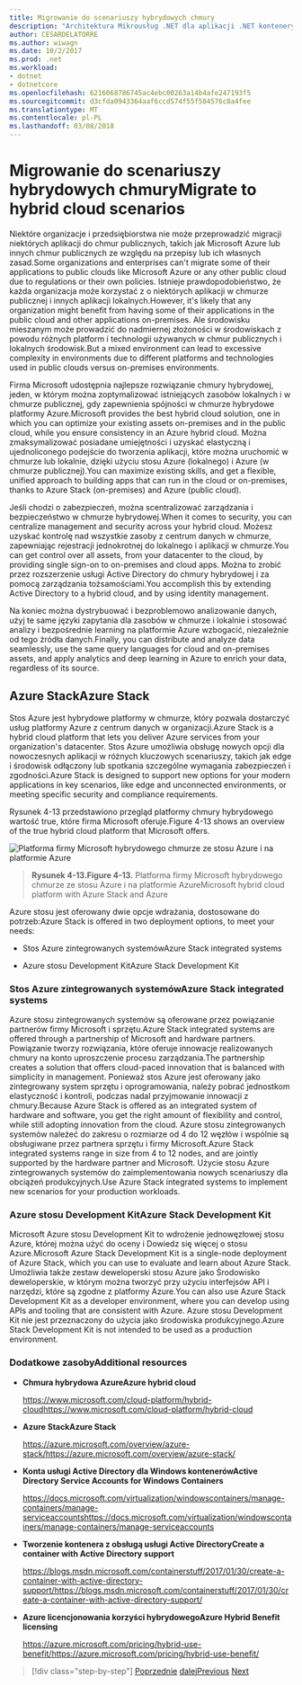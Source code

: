 ```yaml
---
title: Migrowanie do scenariuszy hybrydowych chmury
description: "Architektura Mikrousług .NET dla aplikacji .NET konteneryzowanych | Migrowanie do scenariuszy hybrydowych chmury"
author: CESARDELATORRE
ms.author: wiwagn
ms.date: 10/2/2017
ms.prod: .net
ms.workload:
- dotnet
- dotnetcore
ms.openlocfilehash: 6216068786745ac4ebc00263a14b4afe247193f5
ms.sourcegitcommit: d3cfda0943364aaf6ccd574f55f584576c8a4fee
ms.translationtype: MT
ms.contentlocale: pl-PL
ms.lasthandoff: 03/08/2018
---
```

# <a name="migrate-to-hybrid-cloud-scenarios"></a><span data-ttu-id="d7465-103">Migrowanie do scenariuszy hybrydowych chmury</span><span class="sxs-lookup"><span data-stu-id="d7465-103">Migrate to hybrid cloud scenarios</span></span>

<span data-ttu-id="d7465-104">Niektóre organizacje i przedsiębiorstwa nie może przeprowadzić migracji niektórych aplikacji do chmur publicznych, takich jak Microsoft Azure lub innych chmur publicznych ze względu na przepisy lub ich własnych zasad.</span><span class="sxs-lookup"><span data-stu-id="d7465-104">Some organizations and enterprises can't migrate some of their applications to public clouds like Microsoft Azure or any other public cloud due to regulations or their own policies.</span></span> <span data-ttu-id="d7465-105">Istnieje prawdopodobieństwo, że każda organizacja może korzystać z o niektórych aplikacji w chmurze publicznej i innych aplikacji lokalnych.</span><span class="sxs-lookup"><span data-stu-id="d7465-105">However, it's likely that any organization might benefit from having some of their applications in the public cloud and other applications on-premises.</span></span> <span data-ttu-id="d7465-106">Ale środowisku mieszanym może prowadzić do nadmiernej złożoności w środowiskach z powodu różnych platform i technologii używanych w chmur publicznych i lokalnych środowisk.</span><span class="sxs-lookup"><span data-stu-id="d7465-106">But a mixed environment can lead to excessive complexity in environments due to different platforms and technologies used in public clouds versus on-premises environments.</span></span>

<span data-ttu-id="d7465-107">Firma Microsoft udostępnia najlepsze rozwiązanie chmury hybrydowej, jeden, w którym można zoptymalizować istniejących zasobów lokalnych i w chmurze publicznej, gdy zapewnienia spójności w chmurze hybrydowe platformy Azure.</span><span class="sxs-lookup"><span data-stu-id="d7465-107">Microsoft provides the best hybrid cloud solution, one in which you can optimize your existing assets on-premises and in the public cloud, while you ensure consistency in an Azure hybrid cloud.</span></span> <span data-ttu-id="d7465-108">Można zmaksymalizować posiadane umiejętności i uzyskać elastyczną i ujednoliconego podejście do tworzenia aplikacji, które można uruchomić w chmurze lub lokalnie, dzięki użyciu stosu Azure (lokalnego) i Azure (w chmurze publicznej).</span><span class="sxs-lookup"><span data-stu-id="d7465-108">You can maximize existing skills, and get a flexible, unified approach to building apps that can run in the cloud or on-premises, thanks to Azure Stack (on-premises) and Azure (public cloud).</span></span>

<span data-ttu-id="d7465-109">Jeśli chodzi o zabezpieczeń, można scentralizować zarządzania i bezpieczeństwo w chmurze hybrydowej.</span><span class="sxs-lookup"><span data-stu-id="d7465-109">When it comes to security, you can centralize management and security across your hybrid cloud.</span></span> <span data-ttu-id="d7465-110">Możesz uzyskać kontrolę nad wszystkie zasoby z centrum danych w chmurze, zapewniając rejestracji jednokrotnej do lokalnego i aplikacji w chmurze.</span><span class="sxs-lookup"><span data-stu-id="d7465-110">You can get control over all assets, from your datacenter to the cloud, by providing single sign-on to on-premises and cloud apps.</span></span> <span data-ttu-id="d7465-111">Można to zrobić przez rozszerzenie usługi Active Directory do chmury hybrydowej i za pomocą zarządzania tożsamościami.</span><span class="sxs-lookup"><span data-stu-id="d7465-111">You accomplish this by extending Active Directory to a hybrid cloud, and by using identity management.</span></span>

<span data-ttu-id="d7465-112">Na koniec można dystrybuować i bezproblemowo analizowanie danych, użyj te same języki zapytania dla zasobów w chmurze i lokalnie i stosować analizy i bezpośrednie learning na platformie Azure wzbogacić, niezależnie od tego źródła danych.</span><span class="sxs-lookup"><span data-stu-id="d7465-112">Finally, you can distribute and analyze data seamlessly, use the same query languages for cloud and on-premises assets, and apply analytics and deep learning in Azure to enrich your data, regardless of its source.</span></span>

## <a name="azure-stack"></a><span data-ttu-id="d7465-113">Azure Stack</span><span class="sxs-lookup"><span data-stu-id="d7465-113">Azure Stack</span></span>

<span data-ttu-id="d7465-114">Stos Azure jest hybrydowe platformy w chmurze, który pozwala dostarczyć usług platformy Azure z centrum danych w organizacji.</span><span class="sxs-lookup"><span data-stu-id="d7465-114">Azure Stack is a hybrid cloud platform that lets you deliver Azure services from your organization's datacenter.</span></span> <span data-ttu-id="d7465-115">Stos Azure umożliwia obsługę nowych opcji dla nowoczesnych aplikacji w różnych kluczowych scenariuszy, takich jak edge i środowisk odłączony lub spotkania szczególne wymagania zabezpieczeń i zgodności.</span><span class="sxs-lookup"><span data-stu-id="d7465-115">Azure Stack is designed to support new options for your modern applications in key scenarios, like edge and unconnected environments, or meeting specific security and compliance requirements.</span></span>

<span data-ttu-id="d7465-116">Rysunek 4-13 przedstawiono przegląd platformy chmury hybrydowego wartość true, które firma Microsoft oferuje.</span><span class="sxs-lookup"><span data-stu-id="d7465-116">Figure 4-13 shows an overview of the true hybrid cloud platform that Microsoft offers.</span></span>

![Platforma firmy Microsoft hybrydowego chmurze ze stosu Azure i na platformie Azure](./media/image13.jpg)

> <span data-ttu-id="d7465-118">**Rysunek 4-13.**</span><span class="sxs-lookup"><span data-stu-id="d7465-118">**Figure 4-13.**</span></span> <span data-ttu-id="d7465-119">Platforma firmy Microsoft hybrydowego chmurze ze stosu Azure i na platformie Azure</span><span class="sxs-lookup"><span data-stu-id="d7465-119">Microsoft hybrid cloud platform with Azure Stack and Azure</span></span>

<span data-ttu-id="d7465-120">Azure stosu jest oferowany dwie opcje wdrażania, dostosowane do potrzeb:</span><span class="sxs-lookup"><span data-stu-id="d7465-120">Azure Stack is offered in two deployment options, to meet your needs:</span></span>

-   <span data-ttu-id="d7465-121">Stos Azure zintegrowanych systemów</span><span class="sxs-lookup"><span data-stu-id="d7465-121">Azure Stack integrated systems</span></span>

-   <span data-ttu-id="d7465-122">Azure stosu Development Kit</span><span class="sxs-lookup"><span data-stu-id="d7465-122">Azure Stack Development Kit</span></span>

### <a name="azure-stack-integrated-systems"></a><span data-ttu-id="d7465-123">Stos Azure zintegrowanych systemów</span><span class="sxs-lookup"><span data-stu-id="d7465-123">Azure Stack integrated systems</span></span>

<span data-ttu-id="d7465-124">Azure stosu zintegrowanych systemów są oferowane przez powiązanie partnerów firmy Microsoft i sprzętu.</span><span class="sxs-lookup"><span data-stu-id="d7465-124">Azure Stack integrated systems are offered through a partnership of Microsoft and hardware partners.</span></span> <span data-ttu-id="d7465-125">Powiązanie tworzy rozwiązania, które oferuje innowacje realizowanych chmury na konto uproszczenie procesu zarządzania.</span><span class="sxs-lookup"><span data-stu-id="d7465-125">The partnership creates a solution that offers cloud-paced innovation that is balanced with simplicity in management.</span></span> <span data-ttu-id="d7465-126">Ponieważ stos Azure jest oferowany jako zintegrowany system sprzętu i oprogramowania, należy pobrać jednostkom elastyczność i kontroli, podczas nadal przyjmowanie innowacji z chmury.</span><span class="sxs-lookup"><span data-stu-id="d7465-126">Because Azure Stack is offered as an integrated system of hardware and software, you get the right amount of flexibility and control, while still adopting innovation from the cloud.</span></span> <span data-ttu-id="d7465-127">Azure stosu zintegrowanych systemów należeć do zakresu o rozmiarze od 4 do 12 węzłów i wspólnie są obsługiwane przez partnera sprzętu i firmy Microsoft.</span><span class="sxs-lookup"><span data-stu-id="d7465-127">Azure Stack integrated systems range in size from 4 to 12 nodes, and are jointly supported by the hardware partner and Microsoft.</span></span> <span data-ttu-id="d7465-128">Użycie stosu Azure zintegrowanych systemów do zaimplementowania nowych scenariuszy dla obciążeń produkcyjnych.</span><span class="sxs-lookup"><span data-stu-id="d7465-128">Use Azure Stack integrated systems to implement new scenarios for your production workloads.</span></span>

### <a name="azure-stack-development-kit"></a><span data-ttu-id="d7465-129">Azure stosu Development Kit</span><span class="sxs-lookup"><span data-stu-id="d7465-129">Azure Stack Development Kit</span></span>

<span data-ttu-id="d7465-130">Microsoft Azure stosu Development Kit to wdrożenie jednowęzłowej stosu Azure, której można użyć do oceny i Dowiedz się więcej o stosu Azure.</span><span class="sxs-lookup"><span data-stu-id="d7465-130">Microsoft Azure Stack Development Kit is a single-node deployment of Azure Stack, which you can use to evaluate and learn about Azure Stack.</span></span> <span data-ttu-id="d7465-131">Umożliwia także zestaw deweloperski stosu Azure jako Środowisko deweloperskie, w którym można tworzyć przy użyciu interfejsów API i narzędzi, które są zgodne z platformy Azure.</span><span class="sxs-lookup"><span data-stu-id="d7465-131">You can also use Azure Stack Development Kit as a developer environment, where you can develop using APIs and tooling that are consistent with Azure.</span></span> <span data-ttu-id="d7465-132">Azure stosu Development Kit nie jest przeznaczony do użycia jako środowiska produkcyjnego.</span><span class="sxs-lookup"><span data-stu-id="d7465-132">Azure Stack Development Kit is not intended to be used as a production environment.</span></span>

### <a name="additional-resources"></a><span data-ttu-id="d7465-133">Dodatkowe zasoby</span><span class="sxs-lookup"><span data-stu-id="d7465-133">Additional resources</span></span>

-   <span data-ttu-id="d7465-134">**Chmura hybrydowa Azure**</span><span class="sxs-lookup"><span data-stu-id="d7465-134">**Azure hybrid cloud**</span></span>

    [<span data-ttu-id="d7465-135">https://www.microsoft.com/cloud-platform/hybrid-cloud</span><span class="sxs-lookup"><span data-stu-id="d7465-135">https://www.microsoft.com/cloud-platform/hybrid-cloud</span></span>](https://www.microsoft.com/cloud-platform/hybrid-cloud)

-   <span data-ttu-id="d7465-136">**Azure Stack**</span><span class="sxs-lookup"><span data-stu-id="d7465-136">**Azure Stack**</span></span>

    [<span data-ttu-id="d7465-137">https://azure.microsoft.com/overview/azure-stack/</span><span class="sxs-lookup"><span data-stu-id="d7465-137">https://azure.microsoft.com/overview/azure-stack/</span></span>](https://azure.microsoft.com/overview/azure-stack/)

-   <span data-ttu-id="d7465-138">**Konta usługi Active Directory dla Windows kontenerów**</span><span class="sxs-lookup"><span data-stu-id="d7465-138">**Active Directory Service Accounts for Windows Containers**</span></span>

    [<span data-ttu-id="d7465-139">https://docs.microsoft.com/virtualization/windowscontainers/manage-containers/manage-serviceaccounts</span><span class="sxs-lookup"><span data-stu-id="d7465-139">https://docs.microsoft.com/virtualization/windowscontainers/manage-containers/manage-serviceaccounts</span></span>](https://docs.microsoft.com/virtualization/windowscontainers/manage-containers/manage-serviceaccounts)

-   <span data-ttu-id="d7465-140">**Tworzenie kontenera z obsługą usługi Active Directory**</span><span class="sxs-lookup"><span data-stu-id="d7465-140">**Create a container with Active Directory support**</span></span>

    [<span data-ttu-id="d7465-141">https://blogs.msdn.microsoft.com/containerstuff/2017/01/30/create-a-container-with-active-directory-support/</span><span class="sxs-lookup"><span data-stu-id="d7465-141">https://blogs.msdn.microsoft.com/containerstuff/2017/01/30/create-a-container-with-active-directory-support/</span></span>](https://blogs.msdn.microsoft.com/containerstuff/2017/01/30/create-a-container-with-active-directory-support/)

-   <span data-ttu-id="d7465-142">**Azure licencjonowania korzyści hybrydowego**</span><span class="sxs-lookup"><span data-stu-id="d7465-142">**Azure Hybrid Benefit licensing**</span></span>

    [<span data-ttu-id="d7465-143">https://azure.microsoft.com/pricing/hybrid-use-benefit/</span><span class="sxs-lookup"><span data-stu-id="d7465-143">https://azure.microsoft.com/pricing/hybrid-use-benefit/</span></span>](https://azure.microsoft.com/pricing/hybrid-use-benefit/)

>[!div class="step-by-step"]
<span data-ttu-id="d7465-144">[Poprzednie](modernize-your-apps-lifecycle-with-ci-cd-pipelines-and-devops-tools-in-the-cloud.md)
[dalej](../walkthroughs-technical-get-started-overview.md)</span><span class="sxs-lookup"><span data-stu-id="d7465-144">[Previous](modernize-your-apps-lifecycle-with-ci-cd-pipelines-and-devops-tools-in-the-cloud.md)
[Next](../walkthroughs-technical-get-started-overview.md)</span></span>
